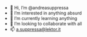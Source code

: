- 👋 Hi, I’m @andreasuppressa
- 👀 I’m interested in anything absurd
- 🌱 I’m currently learning anything
- 💞️ I’m looking to collaborate with all
- 📫 a.suppressa@lektor.it

<!---
andreasuppressa/andreasuppressa is a ✨ special ✨ repository because its `README.md` (this file) appears on your GitHub profile.
You can click the Preview link to take a look at your changes.
--->
